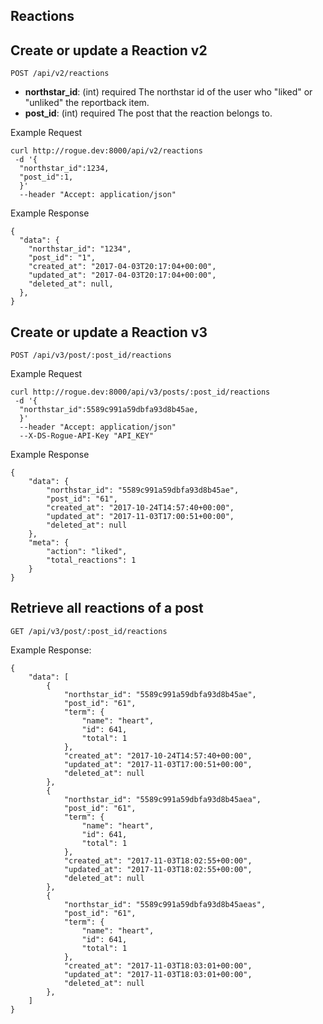 ## Reactions

## Create or update a Reaction v2

```
POST /api/v2/reactions
```
  - **northstar_id**: (int) required
    The northstar id of the user who "liked" or "unliked" the reportback item. 
  - **post_id**: (int) required 
    The post that the reaction belongs to. 
    
Example Request
```
curl http://rogue.dev:8000/api/v2/reactions
 -d '{
  "northstar_id":1234,
  "post_id":1,
  }'
  --header "Accept: application/json"
```

Example Response 
```
{
  "data": {
    "northstar_id": "1234",
    "post_id": "1",
    "created_at": "2017-04-03T20:17:04+00:00",
    "updated_at": "2017-04-03T20:17:04+00:00",
    "deleted_at": null,
  },
}
```
## Create or update a Reaction v3

```
POST /api/v3/post/:post_id/reactions
```

Example Request
```
curl http://rogue.dev:8000/api/v3/posts/:post_id/reactions
 -d '{
  "northstar_id":5589c991a59dbfa93d8b45ae,
  }'
  --header "Accept: application/json"
  --X-DS-Rogue-API-Key "API_KEY"
```

Example Response
```
{
    "data": {
        "northstar_id": "5589c991a59dbfa93d8b45ae",
        "post_id": "61",
        "created_at": "2017-10-24T14:57:40+00:00",
        "updated_at": "2017-11-03T17:00:51+00:00",
        "deleted_at": null
    },
    "meta": {
        "action": "liked",
        "total_reactions": 1
    }
}
````

## Retrieve all reactions of a post

```
GET /api/v3/post/:post_id/reactions
```
Example Response: 

```
{
    "data": [
        {
            "northstar_id": "5589c991a59dbfa93d8b45ae",
            "post_id": "61",
            "term": {
                "name": "heart",
                "id": 641,
                "total": 1
            },
            "created_at": "2017-10-24T14:57:40+00:00",
            "updated_at": "2017-11-03T17:00:51+00:00",
            "deleted_at": null
        },
        {
            "northstar_id": "5589c991a59dbfa93d8b45aea",
            "post_id": "61",
            "term": {
                "name": "heart",
                "id": 641,
                "total": 1
            },
            "created_at": "2017-11-03T18:02:55+00:00",
            "updated_at": "2017-11-03T18:02:55+00:00",
            "deleted_at": null
        },
        {
            "northstar_id": "5589c991a59dbfa93d8b45aeas",
            "post_id": "61",
            "term": {
                "name": "heart",
                "id": 641,
                "total": 1
            },
            "created_at": "2017-11-03T18:03:01+00:00",
            "updated_at": "2017-11-03T18:03:01+00:00",
            "deleted_at": null
        },
    ]
}
```
